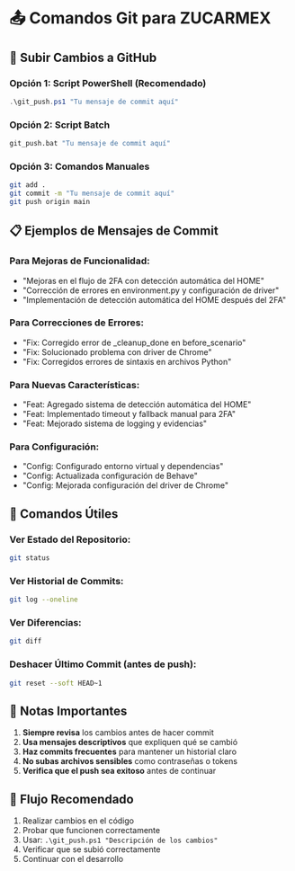 # 📤 Comandos Git para ZUCARMEX

## 🚀 Subir Cambios a GitHub

### Opción 1: Script PowerShell (Recomendado)

```powershell
.\git_push.ps1 "Tu mensaje de commit aquí"
```

### Opción 2: Script Batch

```cmd
git_push.bat "Tu mensaje de commit aquí"
```

### Opción 3: Comandos Manuales

```bash
git add .
git commit -m "Tu mensaje de commit aquí"
git push origin main
```

## 📋 Ejemplos de Mensajes de Commit

### Para Mejoras de Funcionalidad:

-   "Mejoras en el flujo de 2FA con detección automática del HOME"
-   "Corrección de errores en environment.py y configuración de driver"
-   "Implementación de detección automática del HOME después del 2FA"

### Para Correcciones de Errores:

-   "Fix: Corregido error de \_cleanup_done en before_scenario"
-   "Fix: Solucionado problema con driver de Chrome"
-   "Fix: Corregidos errores de sintaxis en archivos Python"

### Para Nuevas Características:

-   "Feat: Agregado sistema de detección automática del HOME"
-   "Feat: Implementado timeout y fallback manual para 2FA"
-   "Feat: Mejorado sistema de logging y evidencias"

### Para Configuración:

-   "Config: Configurado entorno virtual y dependencias"
-   "Config: Actualizada configuración de Behave"
-   "Config: Mejorada configuración del driver de Chrome"

## 🔧 Comandos Útiles

### Ver Estado del Repositorio:

```bash
git status
```

### Ver Historial de Commits:

```bash
git log --oneline
```

### Ver Diferencias:

```bash
git diff
```

### Deshacer Último Commit (antes de push):

```bash
git reset --soft HEAD~1
```

## 📝 Notas Importantes

1. **Siempre revisa** los cambios antes de hacer commit
2. **Usa mensajes descriptivos** que expliquen qué se cambió
3. **Haz commits frecuentes** para mantener un historial claro
4. **No subas archivos sensibles** como contraseñas o tokens
5. **Verifica que el push sea exitoso** antes de continuar

## 🎯 Flujo Recomendado

1. Realizar cambios en el código
2. Probar que funcionen correctamente
3. Usar: `.\git_push.ps1 "Descripción de los cambios"`
4. Verificar que se subió correctamente
5. Continuar con el desarrollo
